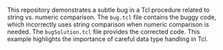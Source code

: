 This repository demonstrates a subtle bug in a Tcl procedure related to string vs. numeric comparison.  The `bug.tcl` file contains the buggy code, which incorrectly uses string comparison when numeric comparison is needed.  The `bugSolution.tcl` file provides the corrected code.  This example highlights the importance of careful data type handling in Tcl.